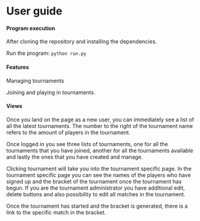 # User guide

#### Program execution

After cloning the repository and installing the dependencies.

Run the program: `python run.py`

#### Features

Managing tournaments

Joining and playing in tournaments. 

#### Views 

Once you land on the page as a new user, you can immediately see a list of all the latest tournaments. The number to the right of the tournament name refers to the amount of players in the tournament. 

Once logged in you see three lists of tournaments, one for all the tournaments that you have joined, another for all the tournaments available and lastly the ones that you have created and manage. 

Clicking tournament will take you into the tournament specific page. In the tournament specific page you can see the names of the players who have signed up and the bracket of the tournament once the tournament has begun. If you are the tournament administrator you have additional edit, delete buttons and also possibility to edit all matches in the tournament. 

Once the tournament has started and the bracket is generated, there is a link to the specific match in the bracket. 


